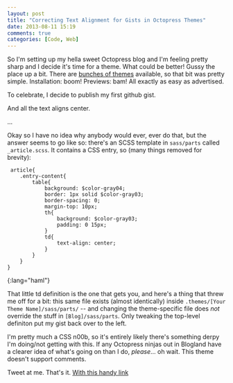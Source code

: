 ```yaml
---
layout: post
title: "Correcting Text Alignment for Gists in Octopress Themes"
date: 2013-08-11 15:19
comments: true
categories: [Code, Web]
---
```


So I'm setting up my hella sweet Octopress blog and I'm feeling pretty sharp and I decide it's time for a theme. What could be better! Gussy the place up a bit. There are [bunches of themes](https://github.com/imathis/octopress/wiki/3rd-Party-Octopress-Themes) available, so that bit was pretty simple. Installation: boom! Previews: bam! All exactly as easy as advertised. 

To celebrate, I decide to publish my first github gist. 

And all the text aligns center.

...

Okay so I have no idea why anybody would ever, ever do that, but the answer seems to go like so: there's an SCSS template in `sass/parts` called `_article.scss`. It contains a CSS entry, so (many things removed for brevity):

     article{
		.entry-content{
			table{
				background: $color-gray04;
				border: 1px solid $color-gray03;
				border-spacing: 0;
				margin-top: 10px;
				th{
					background: $color-gray03;
					padding: 0 15px;
				}
				td{
					text-align: center;
				}
			}
		}
	}
{:lang="haml"}

That little td definition is the one that gets you, and here's a thing that threw me off for a bit: this same file exists (almost identically) inside `.themes/[Your Theme Name]/sass/parts/` -- and changing the theme-specific file does *not* override the stuff in `[Blog]/sass/parts`. Only tweaking the top-level definiton put my gist back over to the left. 

I'm pretty much a CSS n00b, so it's entirely likely there's something derpy I'm doing/not getting with this. If any Octopress ninjas out in Blogland have a clearer idea of what's going on than I do, _please_... oh wait. This theme doesn't support comments. 

Tweet at me. That's it. [With this handy link](http://www.twitter.com/Gastove)